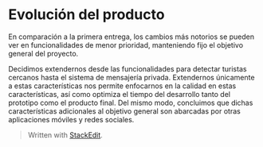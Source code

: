 ﻿# Evolución del producto 
En comparación a la primera entrega, los cambios más notorios se pueden ver en funcionalidades de menor prioridad, manteniendo fijo el objetivo general del proyecto. 

Decidimos extendernos desde las funcionalidades para detectar turistas cercanos hasta el sistema de mensajería privada. Extendernos únicamente a estas características nos permite enfocarnos en la calidad en estas características, así como optimiza el tiempo del desarrollo tanto del prototipo como el producto final. Del mismo modo, concluimos que dichas características adicionales al objetivo general son abarcadas por otras aplicaciones móviles y redes sociales. 




> Written with [StackEdit](https://stackedit.io/).
